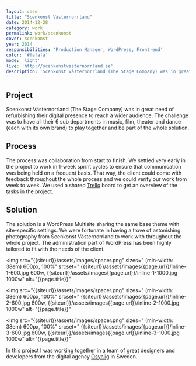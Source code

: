 ```yaml
---
layout: case
title: "Scenkonst Västernorrland"
date: 2014-12-28
category: work
permalink: work/scenkonst
cover: scenkonst
year: 2014
responsibilities: 'Production Manager, WordPress, Front-end'
color: '#fafafa'
mode: 'light'
live: 'http://scenkonstvasternorrland.se'
description: 'Scenkonst Västernorrland (The Stage Company) was in great need of refurbishing their digital presence to reach a wider audience. The challenge was to have all their 6 sub departments in music, film, theater and dance (each with its own brand) to play together and be part of the whole solution.'
---
```


## Project
Scenkonst Västernorrland (The Stage Company) was in great need of refurbishing their digital presence to reach a wider audience. The challenge was to have all their 6 sub departments in music, film, theater and dance (each with its own brand) to play together and be part of the whole solution.

## Process
The process was collaboration from start to finish. We settled very early in the project to work in 1-week sprint cycles to ensure that communication was being held on a frequent basis. That way, the client could come with feedback throughout the whole process and we could verify our work from week to week. We used a shared [Trello](https://trello.com/) board to get an overview of the tasks in the project.

## Solution
The solution is a WordPress Multisite sharing the same base theme with site-specific settings. We were fortunate in having a trove of astonishing photography from Scenkonst Västernorrland to work with throughout the whole project. The administration part of WordPress has been highly tailored to fit with the needs of the client.

<img 
src="{{siteurl}}/assets/images/spacer.png"
sizes="
(min-width: 38em) 600px, 
100%" 
srcset="
{{siteurl}}/assets/images{{page.url}}/inline-1-600.jpg 600w,
{{siteurl}}/assets/images{{page.url}}/inline-1-1000.jpg 1000w"
alt="{{page.title}}"
>

<img 
src="{{siteurl}}/assets/images/spacer.png"
sizes="
(min-width: 38em) 600px, 
100%" 
srcset="
{{siteurl}}/assets/images{{page.url}}/inline-2-600.jpg 600w,
{{siteurl}}/assets/images{{page.url}}/inline-2-1000.jpg 1000w"
alt="{{page.title}}"
>

<img 
src="{{siteurl}}/assets/images/spacer.png"
sizes="
(min-width: 38em) 600px, 
100%" 
srcset="
{{siteurl}}/assets/images{{page.url}}/inline-3-600.jpg 600w,
{{siteurl}}/assets/images{{page.url}}/inline-3-1000.jpg 1000w"
alt="{{page.title}}"
>

In this project I was working together in a team of great designers and developers from the digital agency [Osynlig](http://osynlig.com) in Sweden.